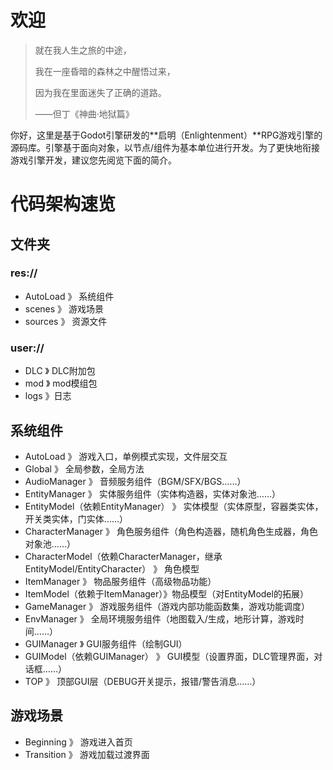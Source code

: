 # 欢迎

> 就在我人生之旅的中途，
> 
> 我在一座昏暗的森林之中醒悟过来，
>
> 因为我在里面迷失了正确的道路。
>
> ——但丁《神曲·地狱篇》

你好，这里是基于Godot引擎研发的**启明（Enlightenment）**RPG游戏引擎的源码库。引擎基于面向对象，以节点/组件为基本单位进行开发。为了更快地衔接游戏引擎开发，建议您先阅览下面的简介。

# 代码架构速览

## 文件夹

### res://

- AutoLoad 》 系统组件
- scenes 》 游戏场景
- sources 》 资源文件

### user://

- DLC 》 DLC附加包
- mod 》 mod模组包
- logs 》日志

## 系统组件

- AutoLoad 》 游戏入口，单例模式实现，文件层交互
- Global 》 全局参数，全局方法
- AudioManager 》 音频服务组件（BGM/SFX/BGS……）
- EntityManager 》 实体服务组件（实体构造器，实体对象池……）
- EntityModel（依赖EntityManager） 》 实体模型（实体原型，容器类实体，开关类实体，门实体……）
- CharacterManager 》 角色服务组件（角色构造器，随机角色生成器，角色对象池……）
- CharacterModel（依赖CharacterManager，继承EntityModel/EntityCharacter） 》 角色模型
- ItemManager 》 物品服务组件（高级物品功能）
- ItemModel（依赖于ItemManager）》物品模型（对EntityModel的拓展）
- GameManager 》 游戏服务组件（游戏内部功能函数集，游戏功能调度）
- EnvManager 》 全局环境服务组件（地图载入/生成，地形计算，游戏时间……）
- GUIManager 》 GUI服务组件（绘制GUI）
- GUIModel（依赖GUIManager） 》 GUI模型（设置界面，DLC管理界面，对话框……）
- TOP 》 顶部GUI层（DEBUG开关提示，报错/警告消息……）

## 游戏场景

- Beginning 》 游戏进入首页
- Transition 》 游戏加载过渡界面